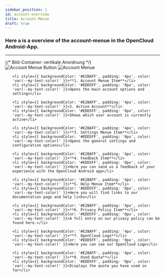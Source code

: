 ```yaml
---
sidebar_position: 1
id: account-overview
title: Account-Menue
draft: true
---
```


### Here a is a overview of the account-menue in the OpenCloud Android-App.

---

<div style={{ display: 'flex', alignItems: 'center' }}>
  {/* Bild-Container: vertikale Anordnung */}
  <div style={{ display: 'flex', flexDirection: 'column', marginRight: '60px' }}>
    <img
      src={require("../../img/overview/account-1.png").default}
      alt="Account Menue Button"
      style={{ width: '400px', marginBottom: '20px' }}
    />
    <img
      src={require("../../img/overview/account-2.png").default}
      alt="Account Menue"
      style={{ width: '400px' }}
    />
  </div>

  <ul style={{ listStyleType: 'none', padding: 0, margin: 0, width: '100%' }}>

    <li style={{ backgroundColor: '#E2BAFF', padding: '4px', color: 'var(--my-text-color)' }}>**1. Account Menue Item**</li>
    <li style={{ backgroundColor: '#EDD5FF', padding: '0px', color: 'var(--my-text-color)' }}>Opens the main account options and settings</li>

    <li style={{ backgroundColor: '#E2BAFF', padding: '4px', color: 'var(--my-text-color)' }}>2. Active Account**</li>
    <li style={{ backgroundColor: '#EDD5FF', padding: '0px', color: 'var(--my-text-color)' }}>Shows which user account is currently active</li>

    <li style={{ backgroundColor: '#E2BAFF', padding: '4px', color: 'var(--my-text-color)' }}>**3. Settings Menue Item**</li>
    <li style={{ backgroundColor: '#EDD5FF', padding: '0px', color: 'var(--my-text-color)' }}>Opens the general settings and configuration options</li>

    <li style={{ backgroundColor: '#E2BAFF', padding: '4px', color: 'var(--my-text-color)' }}>**4. Feedback Item**</li>
    <li style={{ backgroundColor: '#EDD5FF', padding: '0px', color: 'var(--my-text-color)' }}>Here you can send us a feedback of your experience with the OpenCloud Android app</li>

    <li style={{ backgroundColor: '#E2BAFF', padding: '4px', color: 'var(--my-text-color)' }}>**5. Help Menue Item**</li>
    <li style={{ backgroundColor: '#EDD5FF', padding: '0px', color: 'var(--my-text-color)' }}>Here you will find links to our documentation page and help links</li>

    <li style={{ backgroundColor: '#E2BAFF', padding: '4px', color: 'var(--my-text-color)' }}>**6. Privacy Policy Item**</li>
    <li style={{ backgroundColor: '#EDD5FF', padding: '0px', color: 'var(--my-text-color)' }}>A full entry on our privacy policy can be found here.</li>

    <li style={{ backgroundColor: '#E2BAFF', padding: '4px', color: 'var(--my-text-color)' }}>**7. OpenCloud Logo**</li>
    <li style={{ backgroundColor: '#EDD5FF', padding: '0px', color: 'var(--my-text-color)' }}>Here you can see our OpenCloud Logo</li>

    <li style={{ backgroundColor: '#E2BAFF', padding: '4px', color: 'var(--my-text-color)' }}>**8. Used Quota**</li>
    <li style={{ backgroundColor: '#EDD5FF', padding: '0px', color: 'var(--my-text-color)' }}>Displays the quota you have used so far</li>

  </ul>

</div>